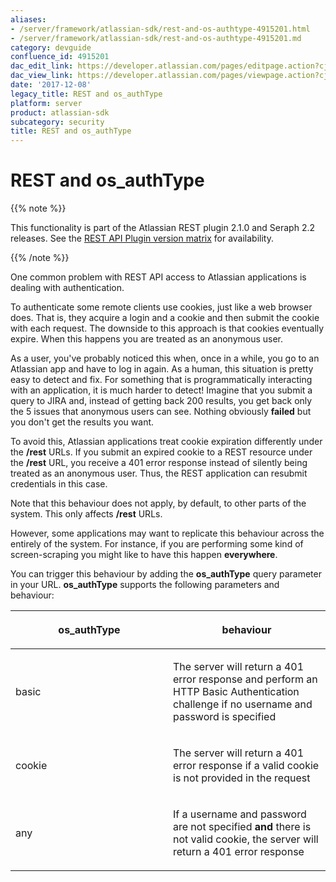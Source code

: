 ```yaml
---
aliases:
- /server/framework/atlassian-sdk/rest-and-os-authtype-4915201.html
- /server/framework/atlassian-sdk/rest-and-os-authtype-4915201.md
category: devguide
confluence_id: 4915201
dac_edit_link: https://developer.atlassian.com/pages/editpage.action?cjm=wozere&pageId=4915201
dac_view_link: https://developer.atlassian.com/pages/viewpage.action?cjm=wozere&pageId=4915201
date: '2017-12-08'
legacy_title: REST and os_authType
platform: server
product: atlassian-sdk
subcategory: security
title: REST and os_authType
---
```

# REST and os\_authType

{{% note %}}

This functionality is part of the Atlassian REST plugin 2.1.0 and Seraph 2.2 releases. See the [REST API Plugin version matrix](https://developer.atlassian.com/display/DOCS/REST+API+Plugin+Version+Matrix) for availability.

{{% /note %}}

One common problem with REST API access to Atlassian applications is dealing with authentication. 

To authenticate some remote clients use cookies, just like a web browser does. That is, they acquire a login and a cookie and then submit the cookie with each request. The downside to this approach is that cookies eventually expire. When this happens you are treated as an anonymous user.

As a user, you've probably noticed this when, once in a while, you go to an Atlassian app and have to log in again. As a human, this situation is pretty easy to detect and fix. For something that is programmatically interacting with an application, it is much harder to detect! Imagine that you submit a query to JIRA and, instead of getting back 200 results, you get back only the 5 issues that anonymous users can see. Nothing obviously **failed** but you don't get the results you want.

To avoid this, Atlassian applications treat cookie expiration differently under the **/rest** URLs. If you submit an expired cookie to a REST resource under the **/rest** URL, you receive a 401 error response instead of silently being treated as an anonymous user. Thus, the REST application can resubmit credentials in this case.

Note that this behaviour does not apply, by default, to other parts of the system. This only affects **/rest** URLs.

However, some applications may want to replicate this behaviour across the entirely of the system. For instance, if you are performing some kind of screen-scraping you might like to have this happen **everywhere**.

You can trigger this behaviour by adding the **os\_authType** query parameter in your URL. **os\_authType** supports the following parameters and behaviour:

<table>
<colgroup>
<col style="width: 50%" />
<col style="width: 50%" />
</colgroup>
<thead>
<tr class="header">
<th><p>os_authType</p></th>
<th><p>behaviour</p></th>
</tr>
</thead>
<tbody>
<tr class="odd">
<td><p>basic</p></td>
<td><p>The server will return a 401 error response and perform an HTTP Basic Authentication challenge if no username and password is specified</p></td>
</tr>
<tr class="even">
<td><p>cookie</p></td>
<td><p>The server will return a 401 error response if a valid cookie is not provided in the request</p></td>
</tr>
<tr class="odd">
<td><p>any</p></td>
<td><p>If a username and password are not specified <strong>and</strong> there is not valid cookie, the server will return a 401 error response</p></td>
</tr>
</tbody>
</table>































































































































































































